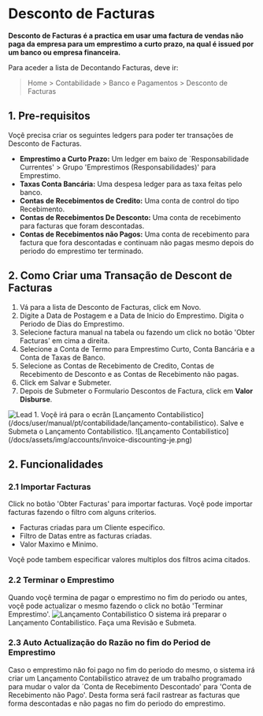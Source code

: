 <!-- add-breadcrumbs -->
# Desconto de Facturas

**Desconto de Facturas é a practica em usar uma factura de vendas não paga da empresa para um emprestimo a curto prazo, na qual é issued por um banco ou empresa financeira.**

Para aceder a lista de Decontando Facturas, deve ir:
> Home > Contabilidade > Banco e Pagamentos > Desconto de Facturas

## 1. Pre-requisitos

Voçê precisa criar os seguintes ledgers para poder ter transações de Desconto de Facturas.

* **Emprestimo a Curto Prazo:** Um ledger em baixo de ´Responsabilidade Currentes' > Grupo 'Emprestimos (Responsabilidades)' para Emprestimo.
* **Taxas Conta Bancária:** Uma despesa ledger para as taxa feitas pelo banco.
* **Contas de Recebimentos de Credito:** Uma conta de control do tipo Recebimento.
* **Contas de Recebimentos De Desconto:** Uma conta de recebimento para facturas que foram descontadas.
* **Contas de Recebimentos não Pagos:** Uma conta de recebimento para factura que fora descontadas e continuam não pagas mesmo depois do periodo do emprestimo ter terminado.

## 2. Como Criar uma Transação de Descont de Facturas

1. Vá para a lista de Desconto de Facturas, click em Novo.
1. Digite a Data de Postagem e a Data de Inicio do Emprestimo. Digita o Periodo de Dias do Emprestimo.
1. Selecione factura manual na tabela ou fazendo um click no botão 'Obter Facturas' em cima a direita.
1. Selecione a Conta de Termo para Emprestimo Curto, Conta Bancária e a Conta de Taxas de Banco.
1. Selecione as Contas de Recebimento de Credito, Contas de Recebimento de Desconto e as Contas de Recebimento não pagas.
1. Click em Salvar e Submeter.
1. Depois de Submeter o Formulario Descontos de Factura, click em **Valor Disburse**.
  <img class="screenshot" alt="Lead" src="{{docs_base_url}}/assets/img/accounts/invoice_discounting.png">
1. Voçê irá para o ecrãn [Lançamento Contabilistico](/docs/user/manual/pt/contabilidade/lançamento-contabilistico). Salve e Submeta o Lançamento Contabilistico.
  ![Lançamento Contabilistico](/docs/assets/img/accounts/invoice-discounting-je.png)
  
## 2. Funcionalidades

### 2.1 Importar Facturas
Click no botão 'Obter Facturas' para importar facturas. Voçê pode importar facturas fazendo o filtro com alguns criterios.

* Facturas criadas para um Cliente especifico.
* Filtro de Datas entre as facturas criadas.
* Valor Maximo e Minimo.

Voçê pode tambem especificar valores multiplos dos filtros acima citados.

### 2.2 Terminar o Emprestimo
Quando voçê termina de pagar o emprestimo no fim do periodo ou antes, voçê pode actualizar o mesmo fazendo o click no botão 'Terminar Emprestimo'.
  ![Lançamento Contabilistico](/docs/assets/img/accounts/invoice-discounting-disbursed.png)
O sistema irá preparar o Lançamento Contabilistico. Faça uma Revisão e Submeta.

### 2.3 Auto Actualização do Razão no fim do Period de Emprestimo
Caso o emprestimo não foi pago no fim do periodo do mesmo, o sistema irá criar um Lançamento Contabilistico atravez de um trabalho programado para mudar o valor da ´Conta de Recebimento Descontado' para 'Conta de Recebimento não Pago'. Desta forma será facil rastrear as facturas que forma descontadas e não pagas no fim do periodo do emprestimo.
